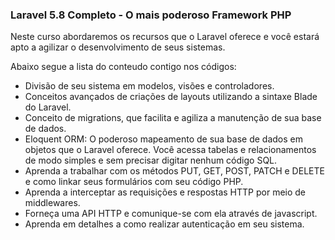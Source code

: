 <h3>Laravel 5.8 Completo - O mais poderoso Framework PHP</h3>

Neste curso abordaremos os recursos que o Laravel oferece e você estará apto a agilizar o desenvolvimento de seus sistemas.

Abaixo segue a lista do conteudo contigo nos códigos:
<ul>
	<li>Divisão de seu sistema em modelos, visões e controladores.</li>
	<li>Conceitos avançados de criações de layouts utilizando a sintaxe Blade do Laravel.</li>
	<li>Conceito de migrations, que facilita e agiliza a manutenção de sua base de dados.</li>
	<li>Eloquent ORM: O poderoso mapeamento de sua base de dados em objetos que o Laravel oferece. Você acessa tabelas e relacionamentos de modo simples e sem precisar digitar nenhum código SQL.</li>
	<li>Aprenda a trabalhar com os métodos PUT, GET, POST, PATCH e DELETE e como linkar seus formulários com seu código PHP.</li>
	<li>Aprenda a interceptar as requisições e respostas HTTP por meio de middlewares.</li>
	<li>Forneça uma API HTTP e comunique-se com ela através de javascript.</li>
	<li>Aprenda em detalhes a como realizar autenticação em seu sistema.</li>
</ul>
